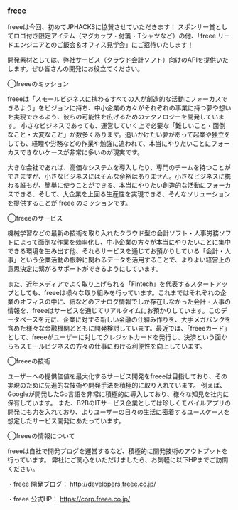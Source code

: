 
### freee

freeeは今回、初めてJPHACKSに協賛させていただきます！
スポンサー賞としてロゴ付き限定アイテム（マグカップ・付箋・Tシャツなど）の他、「freee リードエンジニアとのご飯会＆オフィス見学会」にご招待いたします！

開発素材としては、弊社サービス（クラウド会計ソフト）向けのAPIを提供いたします。ぜひ皆さんの開発にお役立てください。



◯freeeのミッション

freeeは「スモールビジネスに携わるすべての人が創造的な活動にフォーカスできるよう」をビジョンに持ち、中小企業の方々がそれぞれの事業に持つ夢や想いを実現できるよう、彼らの可能性を広げるためのテクノロジーを開発しています。
小さなビジネスであっても、運営していく上で必要な「難しいこと・面倒なこと・大変なこと」が数多くあります。追いかけたい夢があって起業や独立をしても、経理や労務などの作業や勉強に追われて、本当にやりたいことにフォーカスできないケースが非常に多いのが現実です。

大きな会社であれば、高価なシステムを導入したり、専門のチームを持つことができますが、小さなビジネスにはそんな余裕はありません。小さなビジネスに携わる誰もが、簡単に使うことができる、本当にやりたい創造的な活動にフォーカスできる、そして、大企業を上回る生産性を実現できる、そんなソリューションを提供することが freee のミッションです。


◯freeeのサービス

機械学習などの最新の技術を取り入れたクラウド型の会計ソフト・人事労務ソフトによって面倒な作業を効率化し、中小企業の方々が本当にやりたいことに集中できる環境を生み出す他、それらサービスを通じてお預かりしている「会計・人事」という企業活動の根幹に関わるデータを活用することで、よりよい経営上の意思決定に繋がるサポートができるようにしています。

また、近年メディアでよく取り上げられる「Fintech」を代表するスタートアップとしても、freeeは様々な取り組みを行っています。これまではそれぞれの企業のオフィスの中に、紙などのアナログ情報でしか存在しなかった会計・人事の情報を、freeeはサービスを通じてリアルタイムにお預かりしています。このデータベースを元に、企業に対する新しい金融の仕組み作りを、大手メガバンクを含めた様々な金融機関とともに開発検討しています。最近では、「freeeカード」として、freeeがユーザーに対してクレジットカードを発行し、決済という面からもスモールビジネスの方々の仕事における利便性を向上しています。


◯freeeの技術

ユーザーへの提供価値を最大化するサービス開発をfreeeは目指しており、その実現のために先進的な技術や開発手法を積極的に取り入れています。
例えば、Googleが開発したGo言語を非常に積極的に導入しており、様々な知見を社内に保有しています。
また、B2BのITサービス企業としては珍しくモバイルアプリの開発にも力を入れており、よりユーザーの日々の生活に密着するユースケースを想定したサービス開発にあたっています。


◯freeeの情報について

freeeは自社で開発ブログを運営するなど、積極的に開発技術のアウトプットを行っています。
弊社にご関心をいただけましたら、お気軽に以下HPまでご訪問ください。


・freee 開発ブログ： http://developers.freee.co.jp/

・freee 公式HP： https://corp.freee.co.jp/

